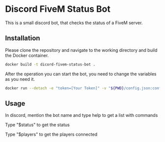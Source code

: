 # Discord FiveM Status Bot

This is a small discord bot, that checks the status of a FiveM server.

## Installation

Please clone the repository and navigate to the working directory and build the Docker container.

```bash
docker build -t dicord-fivem-status-bot .
```

After the operation you can start the bot, you need to change the variables as you need it.

```bash
docker run --detach -e "token=[Your Token]" -v "${PWD}/config.json:config.json" --name dicord-bot-fivem-status dicord-fivem-status-bot
```

## Usage

In discord, mention the bot name and type help to get a list with commands

Type "$status" to get the status

Type "$players" to get the players connected

